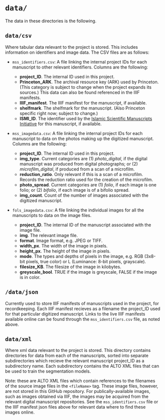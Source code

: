 # `data/`

The data in these directories is the following.

## `data/csv`

Where tabular data relevant to the project is stored. This includes information on identifiers and image data. The CSV files are as follows:

- `mss_identifiers.csv`: A file linking the internal project IDs for each manuscript to other relevant identifiers. Columns are the following:
  - **project_ID**. The internal ID used in this project.
  - **Princeton_ARK**. The archival resource key (ARK) used by Princeton. (This category is subject to change when the project expands its sources.) This data can also be found referenced in the IIIF manifests.
  - **IIIF_manifest**. The IIIF manifest for the manuscript, if available.
  - **shelfmark**. The shelfmark for the manuscript. (Also Princeton specific right now; subject to change.)
  - **ISMI_ID**. The identifier used by the [Islamic Scientific Manuscripts Initiative](https://ismi.mpiwg-berlin.mpg.de/) for this manuscript, if available.

- `mss_imagedata.csv`: A file linking the internal project IDs for each manuscript to data on the photos making up the digitized manuscript. Columns are the following:
  - **project_ID**. The internal ID used in this project.
  - **img_type**. Current categories are (1) *photo_digital*, if the digital manuscript was produced from digital photographs; or (2) *microfilm_digital*, if produced from a scan of a microfilm.
  - **reduction_ratio**. Only relevant if this is a scan of a microfilm. Records the reduction ratio used for the creation of the microfilm.
  - **photo_spread**. Current categories are (1) *folio*, if each image is one folio; or (2) *bifolio*, if each image is of a bifolio spread.
  - **img_count**. Count of the number of images associated with the digitized manuscript.
    
- `fols_imagedata.csv`: A file linking the individual images for all the manuscripts to data on the image files.
  - **project_ID**. The internal ID of the manuscript associated with the image file.
  - **img**. The relevant image file.
  - **format**. Image format, e.g. JPEG or TIFF.
  - **width_px**. The width of the image in pixels.
  - **height_px**. The height of the image in pixels.
  - **mode**. The types and depths of pixels in the image, e.g. RGB (3x8-bit pixels, true color) or L (Luminance: 8-bit pixels, grayscale).
  - **filesize_KB**. The filesize of the image in kilobytes.
  - **greyscale_bool**. TRUE if the image is greyscale, FALSE if the image is in color.
 
## `/data/json`

Currently used to store IIIF manifests of manuscripts used in the project, for recordkeeping. Each IIIF manifest recieves as a filename the project_ID used for that particular digitized manuscript. Links to the live IIIF manifests available online can be found through the `mss_identifiers.csv` file, as noted above.

## `data/xml`
Where xml data relevant to the project is stored. This directory contains directories for data from each of the manuscripts, sorted into separate subdirectories which recieve the relevant manuscript project_ID as a subdirectory name. Each subdirectory contains the ALTO XML files that can be used to train the segmentation models.

Note: these are ALTO XML files which contain references to the filenames of the source image files in the `<fileName>` tag. These image files, however, are not stored in this GitHub repository. For publically-available images, such as images obtained via IIIF, the images may be acquired from the relevant digital manuscript repositories. See the `mss_identifiers.csv` file or the IIIF manifest json files above for relevant data where to find these images online.
